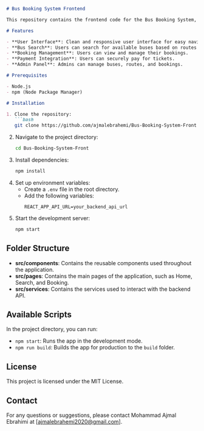 ```markdown
# Bus Booking System Frontend

This repository contains the frontend code for the Bus Booking System, a web application designed to facilitate online bus ticket reservations. The frontend is built using React.

# Features

- **User Interface**: Clean and responsive user interface for easy navigation.
- **Bus Search**: Users can search for available buses based on routes and dates.
- **Booking Management**: Users can view and manage their bookings.
- **Payment Integration**: Users can securely pay for tickets.
- **Admin Panel**: Admins can manage buses, routes, and bookings.

# Prerequisites

- Node.js
- npm (Node Package Manager)

# Installation

1. Clone the repository:
   ```bash
   git clone https://github.com/ajmalebrahemi/Bus-Booking-System-Front.git
   ```
2. Navigate to the project directory:
   ```bash
   cd Bus-Booking-System-Front
   ```
3. Install dependencies:
   ```bash
   npm install
   ```
4. Set up environment variables:
   - Create a `.env` file in the root directory.
   - Add the following variables:
     ```env
     REACT_APP_API_URL=your_backend_api_url
     ```
5. Start the development server:
   ```bash
   npm start
   ```

## Folder Structure

- **src/components**: Contains the reusable components used throughout the application.
- **src/pages**: Contains the main pages of the application, such as Home, Search, and Booking.
- **src/services**: Contains the services used to interact with the backend API.

## Available Scripts

In the project directory, you can run:

- `npm start`: Runs the app in the development mode.
- `npm run build`: Builds the app for production to the `build` folder.

## License

This project is licensed under the MIT License.

## Contact

For any questions or suggestions, please contact Mohammad Ajmal Ebrahimi at [ajmalebrahemi2020@gmail.com].
```
